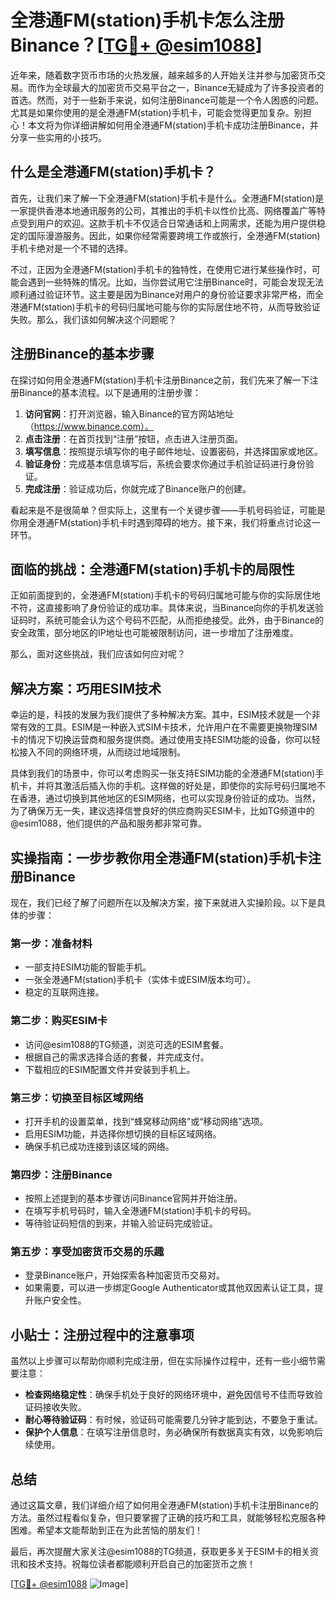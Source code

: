 # 全港通FM(station)手机卡怎么注册Binance？[[TG💪+ @esim1088](https://t.me/s/esim1088)]

近年来，随着数字货币市场的火热发展，越来越多的人开始关注并参与加密货币交易。而作为全球最大的加密货币交易平台之一，Binance无疑成为了许多投资者的首选。然而，对于一些新手来说，如何注册Binance可能是一个令人困惑的问题。尤其是如果你使用的是全港通FM(station)手机卡，可能会觉得更加复杂。别担心！本文将为你详细讲解如何用全港通FM(station)手机卡成功注册Binance，并分享一些实用的小技巧。

## 什么是全港通FM(station)手机卡？

首先，让我们来了解一下全港通FM(station)手机卡是什么。全港通FM(station)是一家提供香港本地通讯服务的公司，其推出的手机卡以性价比高、网络覆盖广等特点受到用户的欢迎。这款手机卡不仅适合日常通话和上网需求，还能为用户提供稳定的国际漫游服务。因此，如果你经常需要跨境工作或旅行，全港通FM(station)手机卡绝对是一个不错的选择。

不过，正因为全港通FM(station)手机卡的独特性，在使用它进行某些操作时，可能会遇到一些特殊的情况。比如，当你尝试用它注册Binance时，可能会发现无法顺利通过验证环节。这主要是因为Binance对用户的身份验证要求非常严格，而全港通FM(station)手机卡的号码归属地可能与你的实际居住地不符，从而导致验证失败。那么，我们该如何解决这个问题呢？

## 注册Binance的基本步骤

在探讨如何用全港通FM(station)手机卡注册Binance之前，我们先来了解一下注册Binance的基本流程。以下是通用的注册步骤：

1. **访问官网**：打开浏览器，输入Binance的官方网站地址（https://www.binance.com）。
2. **点击注册**：在首页找到“注册”按钮，点击进入注册页面。
3. **填写信息**：按照提示填写你的电子邮件地址、设置密码，并选择国家或地区。
4. **验证身份**：完成基本信息填写后，系统会要求你通过手机验证码进行身份验证。
5. **完成注册**：验证成功后，你就完成了Binance账户的创建。

看起来是不是很简单？但实际上，这里有一个关键步骤——手机号码验证，可能是你用全港通FM(station)手机卡时遇到障碍的地方。接下来，我们将重点讨论这一环节。

## 面临的挑战：全港通FM(station)手机卡的局限性

正如前面提到的，全港通FM(station)手机卡的号码归属地可能与你的实际居住地不符，这直接影响了身份验证的成功率。具体来说，当Binance向你的手机发送验证码时，系统可能会认为这个号码不匹配，从而拒绝接受。此外，由于Binance的安全政策，部分地区的IP地址也可能被限制访问，进一步增加了注册难度。

那么，面对这些挑战，我们应该如何应对呢？

## 解决方案：巧用ESIM技术

幸运的是，科技的发展为我们提供了多种解决方案。其中，ESIM技术就是一个非常有效的工具。ESIM是一种嵌入式SIM卡技术，允许用户在不需要更换物理SIM卡的情况下切换运营商和服务提供商。通过使用支持ESIM功能的设备，你可以轻松接入不同的网络环境，从而绕过地域限制。

具体到我们的场景中，你可以考虑购买一张支持ESIM功能的全港通FM(station)手机卡，并将其激活后插入你的手机。这样做的好处是，即使你的实际号码归属地不在香港，通过切换到其他地区的ESIM网络，也可以实现身份验证的成功。当然，为了确保万无一失，建议选择信誉良好的供应商购买ESIM卡，比如TG频道中的@esim1088，他们提供的产品和服务都非常可靠。

## 实操指南：一步步教你用全港通FM(station)手机卡注册Binance

现在，我们已经了解了问题所在以及解决方案，接下来就进入实操阶段。以下是具体的步骤：

### 第一步：准备材料
- 一部支持ESIM功能的智能手机。
- 一张全港通FM(station)手机卡（实体卡或ESIM版本均可）。
- 稳定的互联网连接。

### 第二步：购买ESIM卡
- 访问@esim1088的TG频道，浏览可选的ESIM套餐。
- 根据自己的需求选择合适的套餐，并完成支付。
- 下载相应的ESIM配置文件并安装到手机上。

### 第三步：切换至目标区域网络
- 打开手机的设置菜单，找到“蜂窝移动网络”或“移动网络”选项。
- 启用ESIM功能，并选择你想切换的目标区域网络。
- 确保手机已成功连接到该区域的网络。

### 第四步：注册Binance
- 按照上述提到的基本步骤访问Binance官网并开始注册。
- 在填写手机号码时，输入全港通FM(station)手机卡的号码。
- 等待验证码短信的到来，并输入验证码完成验证。

### 第五步：享受加密货币交易的乐趣
- 登录Binance账户，开始探索各种加密货币交易对。
- 如果需要，可以进一步绑定Google Authenticator或其他双因素认证工具，提升账户安全性。

## 小贴士：注册过程中的注意事项

虽然以上步骤可以帮助你顺利完成注册，但在实际操作过程中，还有一些小细节需要注意：

- **检查网络稳定性**：确保手机处于良好的网络环境中，避免因信号不佳而导致验证码接收失败。
- **耐心等待验证码**：有时候，验证码可能需要几分钟才能到达，不要急于重试。
- **保护个人信息**：在填写注册信息时，务必确保所有数据真实有效，以免影响后续使用。

## 总结

通过这篇文章，我们详细介绍了如何用全港通FM(station)手机卡注册Binance的方法。虽然过程看似复杂，但只要掌握了正确的技巧和工具，就能够轻松克服各种困难。希望本文能帮助到正在为此苦恼的朋友们！

最后，再次提醒大家关注@esim1088的TG频道，获取更多关于ESIM卡的相关资讯和技术支持。祝每位读者都能顺利开启自己的加密货币之旅！

[[TG💪+ @esim1088](https://t.me/s/esim1088) ![Image](https://i.postimg.cc/4NQfJmqS/Snipaste-2025-05-13-00-14-12.png)]